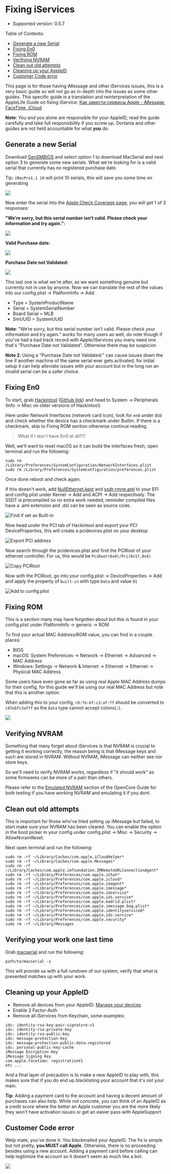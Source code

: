 # Fixing iServices

* Supported version: 0.5.7

Table of Contents:

* [Generate a new Serial](iservices.md#generate-a-new-serial)
* [Fixing En0](iservices.md#fixing-en0)
* [Fixing ROM](iservices.md#fixing-rom)
* [Verifying NVRAM](iservices.md#verifying-nvram)
* [Clean out old attempts](iservices.md#clean-out-old-attempts)
* [Cleaning up your AppleID](iservices.md#cleaning-your-appleid)
* [Customer Code error](iservices.md#customer-code-error)

This page is for those having iMessage and other iServices issues, this is a very basic guide so will not go as in-depth into the issues as some other guides. This specific guide is a translation and reinterpretation of the AppleLife Guide on fixing iService: [Как завести сервисы Apple - iMessage, FaceTime, iCloud](https://applelife.ru/posts/727913)

**Note**: You and you alone are responsible for your AppleID, read the guide carefully and take full responsibility if you screw up. Dortania and other guides are not held accountable for what **you** do.

## Generate a new Serial

Download [GenSMBIOS](https://github.com/corpnewt/GenSMBIOS) and select option 1 to download MacSerial and next option 3 to generate some new serials. What we're looking for is a valid serial that currently has no registered purchase date.

Tip: `iMacPro1,1 10` will print 10 serials, this will save you some time on generating

![](../../.gitbook/assets/serial-list.png)

Now enter the serial into the [Apple Check Coverage page](https://checkcoverage.apple.com/), you will get 1 of 3 responses:

**"We’re sorry, but this serial number isn’t valid. Please check your information and try again.":**

![](../../.gitbook/assets/not-valid.png)

**Valid Purchase date:**

![](../../.gitbook/assets/valid.png)

**Purchase Date not Validated:**

![](../../.gitbook/assets/no-purchase.png)

This last one is what we're after, as we want something genuine but currently not in use by anyone. Now we can translate the rest of the values into our config.plist -&gt; PlatformInfo -&gt; Add:

* Type = SystemProductName
* Serial = SystemSerialNumber
* Board Serial = MLB
* SmUUID = SystemUUID

**Note**: "We’re sorry, but this serial number isn’t valid. Please check your information and try again." works for many users as well, do note though if you've had a bad track record with Apple/iServices you many need one that's "Purchase Date not Validated". Otherwise there may be suspicion

**Note 2**: Using a "Purchase Date not Validated:" can cause issues down the line if another machine of the same serial ever gets activated, for initial setup it can help alleviate issues with your account but in the long run an invalid serial can be a safer choice.

## Fixing En0

To start, grab [Hackintool](https://www.tonymacx86.com/threads/release-hackintool-v3-x-x.254559/) \([Github link](https://github.com/headkaze/Hackintool)\) and head to System -&gt; Peripherals \(Info -&gt; Misc on older versions of Hackintool\)

Here under Network Interfaces \(network card icon\), look for `en0` under `BSD` and check whether the device has a checkmark under Builtin. If there is a checkmark, skip to Fixing ROM section otherwise continue reading.

> What if I don't have En0 at all?!?

Well, we'll want to reset macOS so it can build the interfaces fresh, open terminal and run the following:

```text
sudo rm /Library/Preferences/SystemConfiguration/NetworkInterfaces.plist
sudo rm /Library/Preferences/SystemConfiguration/preferences.plist
```

Once done reboot and check again.

If this doesn't work, add [NullEthernet.kext](https://bitbucket.org/RehabMan/os-x-null-ethernet/downloads/) and [ssdt-rmne.aml](https://github.com/RehabMan/OS-X-Null-Ethernet/blob/master/ssdt-rmne.aml) to your EFI and config.plist under Kernel -&gt; Add and ACPI -&gt; Add respectively. The SSDT is precompiled so no extra work needed, reminder compiled files have a .aml extension and .dsl can be seen as source code.

![Find if set as Built-in](../../.gitbook/assets/en0-built-in-info.png)

Now head under the PCI tab of Hackintool and export your PCI DeviceProperties, this will create a pcidevices.plist on your desktop

![Export PCI address](../../.gitbook/assets/hackintool-export.png)

Now search through the pcidevices.plist and find the PCIRoot of your ethernet controller. For us, this would be `PciRoot(0x0)/Pci(0x1f,0x6)`

![Copy PCIRoot](../../.gitbook/assets/find-en0.png)

Now with the PCIRoot, go into your config.plist -&gt; DeviceProperties -&gt; Add and apply the property of `built-in` with type `Data` and value `01`

![Add to config.plist](../../.gitbook/assets/config-built-in.png)

## Fixing ROM

This is a section many may have forgotten about but this is found in your config.plist under PlatformInfo -&gt; generic -&gt; ROM

To find your actual MAC Address/ROM value, you can find in a couple places:

* BIOS
* macOS: System Preferences -&gt; Network -&gt; Ethernet -&gt; Advanced -&gt; MAC Address
* Windows: Settings -&gt; Network & Internet -&gt; Ethernet -&gt; Ethernet -&gt; Physical MAC Address

Some users have even gone as far as using real Apple MAC Address dumps for their config, for this guide we'll be using our real MAC Address but note that this is another option.

When adding this to your config, `c0:7e:bf:c3:af:ff` should be converted to `c07ebfc3afff` as the `Data` type cannot accept colons\(`:`\).

![](../../.gitbook/assets/config-rom.png)

## Verifying NVRAM

Something that many forget about iServices is that NVRAM is crucial to getting it working correctly, the reason being is that iMessage keys and such are stored in NVRAM. Without NVRAM, iMessage can neither see nor store keys.

So we'll need to verify NVRAM works, regardless if "it should work" as some firmwares can be more of a pain than others.

Please refer to the [Emulated NVRAM](nvram.md) section of the OpenCore Guide for both testing if you have working NVRAM and emulating it if you dont.

## Clean out old attempts

This is important for those who've tried setting up iMessage but failed, to start make sure your NVRAM has been cleared. You can enable the option in the boot picker in your config under config.plist -&gt; Misc -&gt; Security -&gt; AllowNvramReset.

Next open terminal and run the following:

```text
sudo rm -rf ~/Library/Caches/com.apple.iCloudHelper*
sudo rm -rf ~/Library/Caches/com.apple.Messages*
sudo rm -rf ~/Library/Caches/com.apple.imfoundation.IMRemoteURLConnectionAgent*
sudo rm -rf ~/Library/Preferences/com.apple.iChat*
sudo rm -rf ~/Library/Preferences/com.apple.icloud*
sudo rm -rf ~/Library/Preferences/com.apple.imagent*
sudo rm -rf ~/Library/Preferences/com.apple.imessage*
sudo rm -rf ~/Library/Preferences/com.apple.imservice*
sudo rm -rf ~/Library/Preferences/com.apple.ids.service*
sudo rm -rf ~/Library/Preferences/com.apple.madrid.plist*
sudo rm -rf ~/Library/Preferences/com.apple.imessage.bag.plist*
sudo rm -rf ~/Library/Preferences/com.apple.identityserviced*
sudo rm -rf ~/Library/Preferences/com.apple.ids.service*
sudo rm -rf ~/Library/Preferences/com.apple.security*
sudo rm -rf ~/Library/Messages
```

## Verifying your work one last time

Grab [macserial](https://github.com/acidanthera/MacInfoPkg/releases) and run the following:

```text
path/to/macserial -s
```

This will provide us with a full rundown of our system, verify that what is presented matches up with your work.

## Cleaning up your AppleID

* Remove all devices from your AppleID: [Manage your devices](https://appleid.apple.com/account/manage)
* Enable 2 Factor-Auth
* Remove all iServices from Keychain, some examples:

```text
ids: identity-rsa-key-pair-signature-v1
ids: identity-rsa-private-key
ids: identity-rsa-public-key
ids: message-protection-key
ids: message-protection-public-data-registered
ids: personal-public-key-cache
iMessage Encryption Key
iMessage Signing Key
com.apple.facetime: registrationV1
etc ...
```

And a final layer of precaution is to make a new AppleID to play with, this makes sure that if you do end up blacklisting your account that it's not your main.

**Tip**: Adding a payment card to the account and having a decent amount of purchases can also help. While not concrete, you can think of an AppleID as a credit score where the better an Apple customer you are the more likely they won't have activation issues or get an easier pass with AppleSupport

## Customer Code error

Welp mate, you've done it. You blackmailed your AppleID. The fix is simple but not pretty, **you MUST call Apple**. Otherwise, there is no proceeding besides using a new account. Adding a payment card before calling can help legitimize the account so it doesn't seem as much like a bot.

![](../../.gitbook/assets/blacklist.png)

